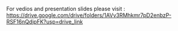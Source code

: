 For vedios and presentation slides please visit :
https://drive.google.com/drive/folders/1AVv3RMhkmr7pD2enbzP-RSF16nQdipFK?usp=drive_link
